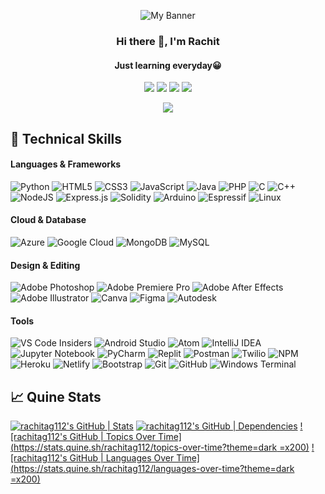 <p align = "center"><img src = "https://user-images.githubusercontent.com/76098066/186107450-2f4eed66-d758-40bc-9414-f4049f4c5386.png" alt = "My Banner"></p>

<h3 align = "center">Hi there 👋, I'm Rachit</h3>
<h4 align = "center">Just learning everyday😀</h4>

<div id="socials" align="center">
     <a href = "https://www.linkedin.com/in/rachitag112" ><img src = "https://user-images.githubusercontent.com/76098066/186728913-a66ef85f-4644-4e3a-b847-98309c8cff42.svg"></a>
     <a href = "https://www.instagram.com/rachitag112" ><img src = "https://user-images.githubusercontent.com/76098066/186728908-f1a9919a-f4b2-4262-9515-683e77f8aabf.svg"></a>
     <a href = "https://twitter.com/rachitag112" ><img src = "https://user-images.githubusercontent.com/76098066/186728901-a4d90f01-2cdf-45c1-a1b3-73467c3d2698.svg"></a>
     <a href = "https://discord.com/users/624599399611236363"><img src = "https://user-images.githubusercontent.com/76098066/186728911-5ff0f2bd-8b45-4653-999b-dfba73945cfd.svg"></a>

![](https://komarev.com/ghpvc/?username=rachitag112)
</div>
  
## 💼 Technical Skills

#### Languages & Frameworks
![Python](https://img.shields.io/badge/python-3670A0?style=for-the-badge&logo=python&logoColor=ffdd54)
![HTML5](https://img.shields.io/badge/html5-%23E34F26.svg?style=for-the-badge&logo=html5&logoColor=white)
![CSS3](https://img.shields.io/badge/css3-%231572B6.svg?style=for-the-badge&logo=css3&logoColor=white)
![JavaScript](https://img.shields.io/badge/javascript-%23323330.svg?style=for-the-badge&logo=javascript&logoColor=%23F7DF1E)
![Java](https://img.shields.io/badge/Java-ED8B00?style=for-the-badge&logo=java&logoColor=white)
![PHP](https://img.shields.io/badge/php-%23777BB4.svg?style=for-the-badge&logo=php&logoColor=white)
![C](https://img.shields.io/badge/c-%2300599C.svg?style=for-the-badge&logo=c&logoColor=white)
![C++](https://img.shields.io/badge/c++-%2300599C.svg?style=for-the-badge&logo=c%2B%2B&logoColor=white)
![NodeJS](https://img.shields.io/badge/node.js-6DA55F?style=for-the-badge&logo=node.js&logoColor=white)
![Express.js](https://img.shields.io/badge/express.js-%23404d59.svg?style=for-the-badge&logo=express&logoColor=%2361DAFB)
![Solidity](https://img.shields.io/badge/Solidity-%23363636.svg?style=for-the-badge&logo=solidity&logoColor=white)
![Arduino](https://img.shields.io/badge/-Arduino-00979D?style=for-the-badge&logo=Arduino&logoColor=white)
![Espressif](https://img.shields.io/badge/espressif-E7352C?style=for-the-badge&logo=espressif&logoColor=white)
![Linux](https://img.shields.io/badge/Linux-FCC624?style=for-the-badge&logo=linux&logoColor=black)

#### Cloud & Database
![Azure](https://img.shields.io/badge/azure-%230072C6.svg?style=for-the-badge&logo=microsoftazure&logoColor=white)
![Google Cloud](https://img.shields.io/badge/GoogleCloud-%234285F4.svg?style=for-the-badge&logo=google-cloud&logoColor=white)
![MongoDB](https://img.shields.io/badge/MongoDB-%234ea94b.svg?style=for-the-badge&logo=mongodb&logoColor=white)
![MySQL](https://img.shields.io/badge/mysql-%2300f.svg?style=for-the-badge&logo=mysql&logoColor=white)

#### Design & Editing
![Adobe Photoshop](https://img.shields.io/badge/adobe%20photoshop-%2331A8FF.svg?style=for-the-badge&logo=adobe%20photoshop&logoColor=white)
![Adobe Premiere Pro](https://img.shields.io/badge/Adobe%20Premiere%20Pro-9999FF.svg?style=for-the-badge&logo=Adobe%20Premiere%20Pro&logoColor=white)
![Adobe After Effects](https://img.shields.io/badge/Adobe%20After%20Effects-9999FF.svg?style=for-the-badge&logo=Adobe%20After%20Effects&logoColor=white)
![Adobe Illustrator](https://img.shields.io/badge/adobe%20illustrator-%23FF9A00.svg?style=for-the-badge&logo=adobe%20illustrator&logoColor=white)
![Canva](https://img.shields.io/badge/Canva-%2300C4CC.svg?style=for-the-badge&logo=Canva&logoColor=white)
![Figma](https://img.shields.io/badge/figma-%23F24E1E.svg?style=for-the-badge&logo=figma&logoColor=white)
![Autodesk](https://img.shields.io/badge/Autodesk-0696D7.svg?style=for-the-badge&logo=Autodesk&logoColor=white)

#### Tools
![VS Code Insiders](https://img.shields.io/badge/VS%20Code%20Insiders-35b393.svg?style=for-the-badge&logo=visual-studio-code&logoColor=white)
![Android Studio](https://img.shields.io/badge/Android%20Studio-3DDC84.svg?style=for-the-badge&logo=android-studio&logoColor=white)
![Atom](https://img.shields.io/badge/Atom-%2366595C.svg?style=for-the-badge&logo=atom&logoColor=white)
![IntelliJ IDEA](https://img.shields.io/badge/IntelliJIDEA-000000.svg?style=for-the-badge&logo=intellij-idea&logoColor=white)
![Jupyter Notebook](https://img.shields.io/badge/jupyter-%23FA0F00.svg?style=for-the-badge&logo=jupyter&logoColor=white)
![PyCharm](https://img.shields.io/badge/pycharm-143?style=for-the-badge&logo=pycharm&logoColor=black&color=black&labelColor=green)
![Replit](https://img.shields.io/badge/Replit-DD1200?style=for-the-badge&logo=Replit&logoColor=white)
![Postman](https://img.shields.io/badge/Postman-FF6C37?style=for-the-badge&logo=postman&logoColor=white)
![Twilio](https://img.shields.io/badge/Twilio-F22F46?style=for-the-badge&logo=Twilio&logoColor=white)
![NPM](https://img.shields.io/badge/NPM-%23000000.svg?style=for-the-badge&logo=npm&logoColor=white)
![Heroku](https://img.shields.io/badge/heroku-%23430098.svg?style=for-the-badge&logo=heroku&logoColor=white)
![Netlify](https://img.shields.io/badge/netlify-%23000000.svg?style=for-the-badge&logo=netlify&logoColor=#00C7B7)
![Bootstrap](https://img.shields.io/badge/bootstrap-%23563D7C.svg?style=for-the-badge&logo=bootstrap&logoColor=white)
![Git](https://img.shields.io/badge/git-%23F05033.svg?style=for-the-badge&logo=git&logoColor=white)
![GitHub](https://img.shields.io/badge/github-%23121011.svg?style=for-the-badge&logo=github&logoColor=white)
![Windows Terminal](https://img.shields.io/badge/windows%20terminal-4D4D4D?style=for-the-badge&logo=windows%20terminal&logoColor=white)

## 📈 Quine Stats
[![rachitag112's GitHub | Stats](https://stats.quine.sh/rachitag112/github?theme=dark)](https://quine.sh?utm_source=widgets&utm_campaign=rachitag112)
[![rachitag112's GitHub | Dependencies](https://stats.quine.sh/rachitag112/dependencies?theme=dark)](https://quine.sh?utm_source=widgets&utm_campaign=rachitag112)
[![rachitag112's GitHub | Topics Over Time](https://stats.quine.sh/rachitag112/topics-over-time?theme=dark =x200)](https://quine.sh?utm_source=widgets&utm_campaign=rachitag112)
[![rachitag112's GitHub | Languages Over Time](https://stats.quine.sh/rachitag112/languages-over-time?theme=dark =x200)](https://quine.sh?utm_source=widgets&utm_campaign=rachitag112)
